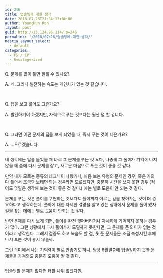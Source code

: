 ```yaml
---
id: 246
title: 업솔빙에 대한 생각
date: 2018-07-26T21:04:13+00:00
author: YoungHun Roh
layout: post
guid: http://13.124.96.114/?p=246
permalink: '/2018/07/26/업솔빙에-대한-생각/'
hestia_layout_select:
  - default
categories:
  - PS / CP
  - Uncategorized
---
```

Q. 문제를 많이 풀면 잘할 수 있나요?

A. 네. 그러나 발전하는 속도는 개인차가 있는 것 같습니다.

&nbsp;

Q. 답을 보고 풀어도 그런가요?

A. 발전하기야 하겠지만, 자력으로 푸는 것보다는 훨씬 덜 할 겁니다.

&nbsp;

Q. 그러면 어떤 문제의 답을 보게 되었을 때, 즉시 푸는 것이 나은가요?

A. &#8230;모르겠습니다.

* * *

내 생각에는 답을 들었을 때 바로 그 문제를 푸는 것 보다, 나중에 그 풀이가 기억이 나지 않을 때 쯤에 다시 문제를 잡고, 새로운 마음으로 푸는 것이 좋을 것 같다.

만약 내가 모르는 종류의 테크닉이 나왔거나, 처음 보는 유형의 문제인 경우, 혹은 거의 다 풀어서 조금만 보태면 되는 경우라면 모르겠지만, 충분히 시간을 쓰지 못한 경우 (적어도 몇일은 생각해 보는 것이 좋은 것 같다.) 에는 별로 도움이 안 되는 것 같다.

문제를 푸는 것은 풀이를 구현하는 것보다도 풀이까지 이르는 길을 찾아가는 것이 더 중요하다고 생각하는데, 풀이에 대한 자세한 설명을 알고 있는 상태에서 문제를 풀어 봤자 길을 찾는 데에는 별로 도움이 안되는 것 같다.

반면 문제를 다시 보게 되면, 풀이를 완전 잊어버리거나 자세하게 기억하지 못하는 경우가 많다. 그런 상황에서 다시 풀이까지 도달하지 못한다면, 그 문제를 푼 의미가 없는 것이라고 생각한다. 그래서 검증도 하고 복습도 할 겸, 못 푼 문제들은 조금 숙성시킨 후에 다시 보는 것이 좋지 않을까.

그런 의미에서 나는 기억력이 별로 안좋기도 하니, 당장 6월말쯤에 업솔빙하지 못한 문제들을 가져와도 충분히 도움이 될 것 같다.

* * *

업솔빙할 문제가 없다면 더할 나위 없겠다만.